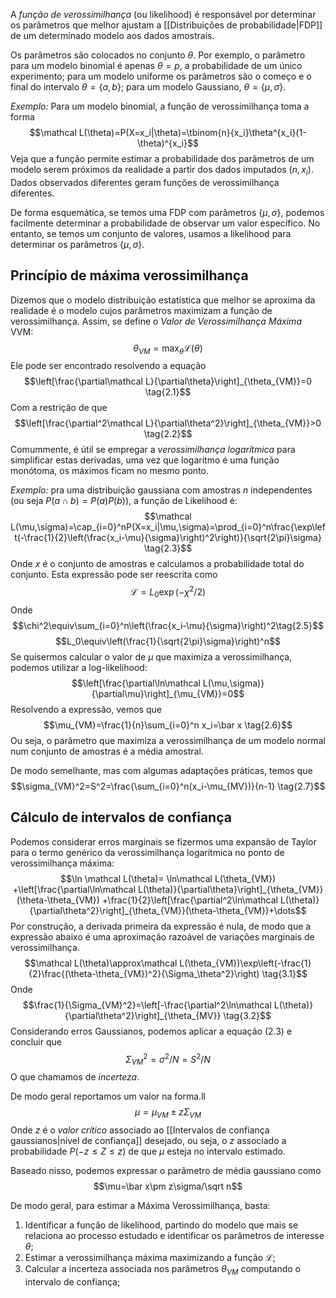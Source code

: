 A *função de verossimilhança* (ou likelihood) é responsável por determinar os parâmetros que melhor ajustam a [[Distribuições de probabilidade|FDP]] de um determinado modelo aos dados amostrais.

Os parâmetros são colocados no conjunto $\theta$. Por exemplo, o parâmetro para um modelo binomial é apenas $\theta=p$, a probabilidade de um único experimento; para um modelo uniforme os parâmetros são o começo e o final do intervalo $\theta=\{a,b\}$; para um modelo Gaussiano, $\theta=\{\mu,\sigma\}$.

*Exemplo:* Para um modelo binomial, a função de verossimilhança toma a forma
$$\mathcal L(\theta)=P(X=x_i|\theta)=\tbinom{n}{x_i}\theta^{x_i}(1-\theta)^{x_i}$$
Veja que a função permite estimar a probabilidade dos parâmetros de um modelo serem próximos da realidade a partir dos dados imputados ($n,x_i$). Dados observados diferentes geram funções de verossimilhança diferentes.

De forma esquemática, se temos uma FDP com parâmetros $\{\mu,\sigma\}$, podemos facilmente determinar a probabilidade de observar um valor específico. No entanto, se temos um conjunto de valores, usamos a likelihood para determinar os parâmetros $\{\mu,\sigma\}$.

## Princípio de máxima verossimilhança
Dizemos que o modelo distribuição estatística que melhor se aproxima da realidade é o modelo cujos parâmetros maximizam a função de verossimilhança. Assim, se define o *Valor de Verossimilhança Máxima* VVM:
$$\theta_{VM}=\max_\theta\mathcal L(\theta)$$
Ele pode ser encontrado resolvendo a equação
$$\left[\frac{\partial\mathcal L}{\partial\theta}\right]_{\theta_{VM}}=0 \tag{2.1}$$
Com a restrição de que
$$\left[\frac{\partial^2\mathcal L}{\partial\theta^2}\right]_{\theta_{VM}}>0 \tag{2.2}$$
Comummente, é útil se empregar a *verossimilhança logarítmica* para simplificar estas derivadas, uma vez que logaritmo é uma função monótoma, os máximos ficam no mesmo ponto.

*Exemplo:* pra uma distribuição gaussiana com amostras $n$ independentes (ou seja $P(a\cap b)=P(a)P(b)$), a função de Likelihood é:
$$\mathcal L(\mu,\sigma)=\cap_{i=0}^nP(X=x_i|\mu,\sigma)=\prod_{i=0}^n\frac{\exp\left(-\frac{1}{2}\left(\frac{x_i-\mu}{\sigma}\right)^2\right)}{\sqrt{2\pi}\sigma} \tag{2.3}$$
Onde $x$ é o conjunto de amostras e calculamos a probabilidade total do conjunto. Esta expressão pode ser reescrita como
$$\mathcal L = L_0\exp(-\chi^2/2) \tag{2.4}$$
Onde
$$\chi^2\equiv\sum_{i=0}^n\left(\frac{x_i-\mu}{\sigma}\right)^2\tag{2.5}$$
$$L_0\equiv\left(\frac{1}{\sqrt{2\pi}\sigma}\right)^n$$
Se quisermos calcular o valor de $\mu$ que maximiza a verossimilhança, podemos utilizar a log-likelihood:
$$\left[\frac{\partial\ln\mathcal L(\mu,\sigma)}{\partial\mu}\right]_{\mu_{VM}}=0$$
Resolvendo a expressão, vemos que
$$\mu_{VM}=\frac{1}{n}\sum_{i=0}^n x_i=\bar x \tag{2.6}$$
Ou seja, o parâmetro que maximiza a verossimilhança de um modelo normal num conjunto de amostras é a média amostral.

De modo semelhante, mas com algumas adaptações práticas, temos que
$$\sigma_{VM}^2=S^2=\frac{\sum_{i=0}^n(x_i-\mu_{MV})}{n-1} \tag{2.7}$$
## Cálculo de intervalos de confiança
Podemos considerar erros marginais se fizermos uma expansão de Taylor para o termo genérico da verossimilhança logarítmica no ponto de verossimilhança máxima:
$$\ln \mathcal L(\theta)=
\ln\mathcal L(\theta_{VM})
+\left[\frac{\partial\ln\mathcal L(\theta)}{\partial\theta}\right]_{\theta_{VM}}(\theta-\theta_{VM})
+\frac{1}{2}\left[\frac{\partial^2\ln\mathcal L(\theta)}{\partial\theta^2}\right]_{\theta_{VM}}(\theta-\theta_{VM})+\dots$$
Por construção, a derivada primeira da expressão é nula, de modo que a expressão abaixo é uma aproximação razoável de variações marginais de verossimilhança.
$$\mathcal L(\theta)\approx\mathcal L(\theta_{VM})\exp\left(-\frac{1}{2}\frac{(\theta-\theta_{VM})^2}{\Sigma_\theta^2}\right) \tag{3.1}$$
Onde
$$\frac{1}{\Sigma_{VM}^2}=\left[-\frac{\partial^2\ln\mathcal L(\theta)}{\partial\theta^2}\right]_{\theta_{MV}} \tag{3.2}$$
Considerando erros Gaussianos, podemos aplicar a equação $(2.3)$ e concluir que
$$\Sigma_{VM}^2=\sigma^2/N =S^2/N$$
O que chamamos de *incerteza*.

De modo geral reportamos um valor na forma.ll
$$\mu = \mu_{VM} \pm z\Sigma_{VM}$$
Onde $z$ é o *valor crítico* associado ao [[Intervalos de confiança gaussianos|nível de confiança]] desejado, ou seja, o $z$ associado a probabilidade $P(-z\le Z\le z)$ de que $\mu$ esteja no intervalo estimado.

Baseado nisso, podemos expressar o parâmetro de média gaussiano como
$$\mu=\bar x\pm z\sigma/\sqrt n$$

De modo geral, para estimar a Máxima Verossimilhança, basta:
1. Identificar a função de likelihood, partindo do modelo que mais se relaciona ao processo estudado e identificar os parâmetros de interesse $\theta$;
2. Estimar a verossimilhança máxima maximizando a função $\mathcal L$;
3. Calcular a incerteza associada nos parâmetros $\theta_{VM}$ computando o intervalo de confiança;
